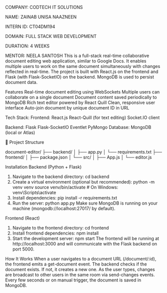 COMPANY: CODTECH IT SOLUTIONS

NAME: ZAINAB UNISA NAAZNEEN

INTERN ID: CT04DM194

DOMAIN: FULL STACK WEB DEVELOPMENT

DURATION: 4 WEEKS

MENTOR: NEELA SANTOSH
This is a full-stack real-time collaborative document editing web application, similar to Google Docs. It enables multiple users to work on the same document simultaneously with changes reflected in real-time. 
The project is built with React.js on the frontend and Flask (with Flask-SocketIO) on the backend.
MongoDB is used to persist document data.

 Features
Real-time document editing using WebSockets
Multiple users can collaborate on a single document
Document content saved periodically to MongoDB
Rich text editor powered by React Quill
Clean, responsive user interface
Auto-join document by unique document ID in URL

 Tech Stack:
Frontend:
React.js
React-Quill (for text editing)
Socket.IO client

Backend:
Flask
Flask-SocketIO
Eventlet
PyMongo
Database:
MongoDB (local or Atlas)

📁 Project Structure

document-editor/
├── backend/
│   ├── app.py
│   └── requirements.txt
├── frontend/
│   ├── package.json
│   └── src/
│       ├── App.js
│       └── editor.js

 Installation
Backend (Python + Flask)
1. Navigate to the backend directory:
cd backend
2. Create a virtual environment (optional but recommended):
python -m venv venv
source venv/bin/activate  # On Windows: venv\Scripts\activate
3. Install dependencies:
pip install -r requirements.txt
4. Run the server:
python app.py
Make sure MongoDB is running on your machine (mongodb://localhost:27017/ by default).

Frontend (React)
1. Navigate to the frontend directory:
cd frontend
2. Install frontend dependencies:
npm install
3. Start the development server:
npm start
The frontend will be running at http://localhost:3000 and will communicate with the Flask backend on port 5000.

 How It Works
When a user navigates to a document URL (/document/:id), the frontend emits a get-document event.
The backend checks if the document exists. If not, it creates a new one.
As the user types, changes are broadcast to other users in the same room via send-changes events.
Every few seconds or on manual trigger, the document is saved in MongoDB.
